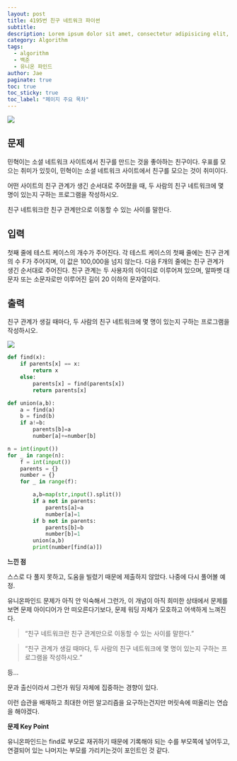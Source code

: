 ```yaml
---
layout: post
title: 4195번 친구 네트워크 파이썬
subtitle:
description: Lorem ipsum dolor sit amet, consectetur adipisicing elit, sed do eiusmod tempor incididunt ut labore et dolore magna aliqua.
category: Algorithm
tags:
  - algorithm
  - 백준
  - 유니온 파인드
author: Jae
paginate: true
toc: true
toc_sticky: true
toc_label: "페이지 주요 목차"
---
```


![](https://images.velog.io/images/a87380/post/a1326932-0b64-4f8a-b514-0eb3b8439661/image.png)

## 문제

민혁이는 소셜 네트워크 사이트에서 친구를 만드는 것을 좋아하는 친구이다. 우표를 모으는 취미가 있듯이, 민혁이는 소셜 네트워크 사이트에서 친구를 모으는 것이 취미이다.

어떤 사이트의 친구 관계가 생긴 순서대로 주어졌을 때, 두 사람의 친구 네트워크에 몇 명이 있는지 구하는 프로그램을 작성하시오.

친구 네트워크란 친구 관계만으로 이동할 수 있는 사이를 말한다.

## 입력

첫째 줄에 테스트 케이스의 개수가 주어진다. 각 테스트 케이스의 첫째 줄에는 친구 관계의 수 F가 주어지며, 이 값은 100,000을 넘지 않는다. 다음 F개의 줄에는 친구 관계가 생긴 순서대로 주어진다. 친구 관계는 두 사용자의 아이디로 이루어져 있으며, 알파벳 대문자 또는 소문자로만 이루어진 길이 20 이하의 문자열이다.

## 출력

친구 관계가 생길 때마다, 두 사람의 친구 네트워크에 몇 명이 있는지 구하는 프로그램을 작성하시오.

![](https://images.velog.io/images/a87380/post/8dc99546-edea-4d6d-a190-2bc93ae4eb53/image.png)

```python
def find(x):
    if parents[x] == x:
        return x
    else:
        parents[x] = find(parents[x])
        return parents[x]

def union(a,b):
    a = find(a)
    b = find(b)
    if a!=b:
        parents[b]=a
        number[a]+=number[b]

n = int(input())
for _ in range(n):
    f = int(input())
    parents = {}
    number = {}
    for _ in range(f):

        a,b=map(str,input().split())
        if a not in parents:
            parents[a]=a
            number[a]=1
        if b not in parents:
            parents[b]=b
            number[b]=1
        union(a,b)
        print(number[find(a)])
```

**느낀 점**

스스로 다 풀지 못하고, 도움을 빌렸기 때문에 제출하지 않았다. 나중에 다시 풀어볼 예정.

유니온파인드 문제가 아직 안 익숙해서 그런가, 이 개념이 아직 희미한 상태에서 문제를 보면 문제 아이디어가 안 떠오른다기보다, 문제 워딩 자체가 모호하고 어색하게 느껴진다.

> “친구 네트워크란 친구 관계만으로 이동할 수 있는 사이를 말한다.”

> “친구 관계가 생길 때마다, 두 사람의 친구 네트워크에 몇 명이 있는지 구하는 프로그램을 작성하시오.”

등...

문과 출신이라서 그런가 워딩 자체에 집중하는 경향이 있다.

이런 습관을 배재하고 최대한 어떤 알고리즘을 요구하는건지만 머릿속에 떠올리는 연습을 해야겠다.

**문제 Key Point**

유니온파인드는 find로 부모로 재귀하기 때문에 기록해야 되는 수를 부모쪽에 넣어두고, 연결되어 있는 나머지는 부모를 가리키는것이 포인트인 것 같다.
